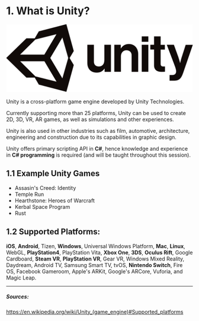 # 1. What is Unity?


![Alt text](https://github.com/mike0295/Unity-Game-Development/blob/master/Introduction/photos/unity_logo.png "Unity Logo")

Unity is a cross-platform game engine developed by Unity Technologies. 

Currently supporting more than 25 platforms, Unity can be used to create 2D, 3D, VR, AR games, as well as simulations and other experiences. 

Unity is also used in other industries such as film, automotive, architecture, engineering and construction due to its capabilities in graphic design.

Unity offers primary scripting API in **C#**, hence knowledge and experience in **C# programming** is required (and will be taught throughout this session).

## 1.1 Example Unity Games
* Assasin's Creed: Identity
* Temple Run
* Hearthstone: Heroes of Warcraft
* Kerbal Space Program
* Rust

## 1.2 Supported Platforms:
**iOS**, **Android**, Tizen, **Windows**, Universal Windows Platform, **Mac**, **Linux**, WebGL, **PlayStation4**, PlayStation Vita, **Xbox One**, **3DS**, **Oculus Rift**, Google Cardboard, **Steam VR**, **PlayStation VR**, Gear VR, Windows Mixed Reality, Daydream, Android TV, Samsung Smart TV, tvOS, **Nintendo Switch**, Fire OS, Facebook Gameroom, Apple's ARKit, Google's ARCore, Vuforia, and Magic Leap. 

---------------------------
##### Sources:
https://en.wikipedia.org/wiki/Unity_(game_engine)#Supported_platforms
